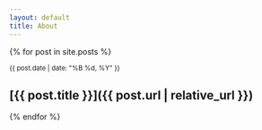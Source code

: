 ```yaml
---
layout: default
title: About
---
```


{% for post in site.posts %}
<p style="margin-bottom: 0;"><small>{{ post.date | date: "%B %d, %Y" }}</small></p>

## [{{ post.title }}]({{ post.url | relative_url }})

{% endfor %}
